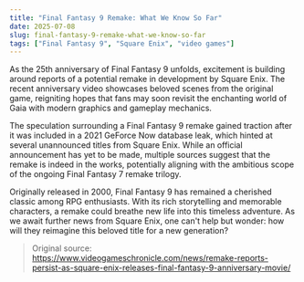 ```yaml
---
title: "Final Fantasy 9 Remake: What We Know So Far"
date: 2025-07-08
slug: final-fantasy-9-remake-what-we-know-so-far
tags: ["Final Fantasy 9", "Square Enix", "video games"]
---
```


As the 25th anniversary of Final Fantasy 9 unfolds, excitement is building around reports of a potential remake in development by Square Enix. The recent anniversary video showcases beloved scenes from the original game, reigniting hopes that fans may soon revisit the enchanting world of Gaia with modern graphics and gameplay mechanics.

The speculation surrounding a Final Fantasy 9 remake gained traction after it was included in a 2021 GeForce Now database leak, which hinted at several unannounced titles from Square Enix. While an official announcement has yet to be made, multiple sources suggest that the remake is indeed in the works, potentially aligning with the ambitious scope of the ongoing Final Fantasy 7 remake trilogy.

Originally released in 2000, Final Fantasy 9 has remained a cherished classic among RPG enthusiasts. With its rich storytelling and memorable characters, a remake could breathe new life into this timeless adventure. As we await further news from Square Enix, one can't help but wonder: how will they reimagine this beloved title for a new generation?
> Original source: https://www.videogameschronicle.com/news/remake-reports-persist-as-square-enix-releases-final-fantasy-9-anniversary-movie/